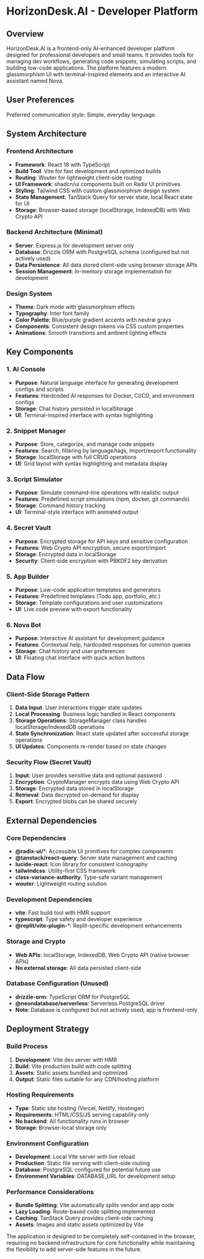 # HorizonDesk.AI - Developer Platform

## Overview

HorizonDesk.AI is a frontend-only AI-enhanced developer platform designed for professional developers and small teams. It provides tools for managing dev workflows, generating code snippets, simulating scripts, and building low-code applications. The platform features a modern glassmorphism UI with terminal-inspired elements and an interactive AI assistant named Nova.

## User Preferences

Preferred communication style: Simple, everyday language.

## System Architecture

### Frontend Architecture
- **Framework**: React 18 with TypeScript
- **Build Tool**: Vite for fast development and optimized builds
- **Routing**: Wouter for lightweight client-side routing
- **UI Framework**: shadcn/ui components built on Radix UI primitives
- **Styling**: Tailwind CSS with custom glassmorphism design system
- **State Management**: TanStack Query for server state, local React state for UI
- **Storage**: Browser-based storage (localStorage, IndexedDB) with Web Crypto API

### Backend Architecture (Minimal)
- **Server**: Express.js for development server only
- **Database**: Drizzle ORM with PostgreSQL schema (configured but not actively used)
- **Data Persistence**: All data stored client-side using browser storage APIs
- **Session Management**: In-memory storage implementation for development

### Design System
- **Theme**: Dark mode with glassmorphism effects
- **Typography**: Inter font family
- **Color Palette**: Blue/purple gradient accents with neutral grays
- **Components**: Consistent design tokens via CSS custom properties
- **Animations**: Smooth transitions and ambient lighting effects

## Key Components

### 1. AI Console
- **Purpose**: Natural language interface for generating development configs and scripts
- **Features**: Hardcoded AI responses for Docker, CI/CD, and environment configs
- **Storage**: Chat history persisted in localStorage
- **UI**: Terminal-inspired interface with syntax highlighting

### 2. Snippet Manager
- **Purpose**: Store, categorize, and manage code snippets
- **Features**: Search, filtering by language/tags, import/export functionality
- **Storage**: localStorage with full CRUD operations
- **UI**: Grid layout with syntax highlighting and metadata display

### 3. Script Simulator
- **Purpose**: Simulate command-line operations with realistic output
- **Features**: Predefined script simulations (npm, docker, git commands)
- **Storage**: Command history tracking
- **UI**: Terminal-style interface with animated output

### 4. Secret Vault
- **Purpose**: Encrypted storage for API keys and sensitive configuration
- **Features**: Web Crypto API encryption, secure export/import
- **Storage**: Encrypted data in localStorage
- **Security**: Client-side encryption with PBKDF2 key derivation

### 5. App Builder
- **Purpose**: Low-code application templates and generators
- **Features**: Predefined templates (Todo app, portfolio, etc.)
- **Storage**: Template configurations and user customizations
- **UI**: Live code preview with export functionality

### 6. Nova Bot
- **Purpose**: Interactive AI assistant for development guidance
- **Features**: Contextual help, hardcoded responses for common queries
- **Storage**: Chat history and user preferences
- **UI**: Floating chat interface with quick action buttons

## Data Flow

### Client-Side Storage Pattern
1. **Data Input**: User interactions trigger state updates
2. **Local Processing**: Business logic handled in React components
3. **Storage Operations**: StorageManager class handles localStorage/IndexedDB operations
4. **State Synchronization**: React state updated after successful storage operations
5. **UI Updates**: Components re-render based on state changes

### Security Flow (Secret Vault)
1. **Input**: User provides sensitive data and optional password
2. **Encryption**: CryptoManager encrypts data using Web Crypto API
3. **Storage**: Encrypted data stored in localStorage
4. **Retrieval**: Data decrypted on-demand for display
5. **Export**: Encrypted blobs can be shared securely

## External Dependencies

### Core Dependencies
- **@radix-ui/***: Accessible UI primitives for complex components
- **@tanstack/react-query**: Server state management and caching
- **lucide-react**: Icon library for consistent iconography
- **tailwindcss**: Utility-first CSS framework
- **class-variance-authority**: Type-safe variant management
- **wouter**: Lightweight routing solution

### Development Dependencies
- **vite**: Fast build tool with HMR support
- **typescript**: Type safety and developer experience
- **@replit/vite-plugin-***: Replit-specific development enhancements

### Storage and Crypto
- **Web APIs**: localStorage, IndexedDB, Web Crypto API (native browser APIs)
- **No external storage**: All data persisted client-side

### Database Configuration (Unused)
- **drizzle-orm**: TypeScript ORM for PostgreSQL
- **@neondatabase/serverless**: Serverless PostgreSQL driver
- **Note**: Database is configured but not actively used; app is frontend-only

## Deployment Strategy

### Build Process
1. **Development**: Vite dev server with HMR
2. **Build**: Vite production build with code splitting
3. **Assets**: Static assets bundled and optimized
4. **Output**: Static files suitable for any CDN/hosting platform

### Hosting Requirements
- **Type**: Static site hosting (Vercel, Netlify, Hostinger)
- **Requirements**: HTML/CSS/JS serving capability only
- **No backend**: All functionality runs in browser
- **Storage**: Browser-local storage only

### Environment Configuration
- **Development**: Local Vite server with live reload
- **Production**: Static file serving with client-side routing
- **Database**: PostgreSQL configured for potential future use
- **Environment Variables**: DATABASE_URL for development setup

### Performance Considerations
- **Bundle Splitting**: Vite automatically splits vendor and app code
- **Lazy Loading**: Route-based code splitting implemented
- **Caching**: TanStack Query provides client-side caching
- **Assets**: Images and static assets optimized by Vite

The application is designed to be completely self-contained in the browser, requiring no backend infrastructure for core functionality while maintaining the flexibility to add server-side features in the future.